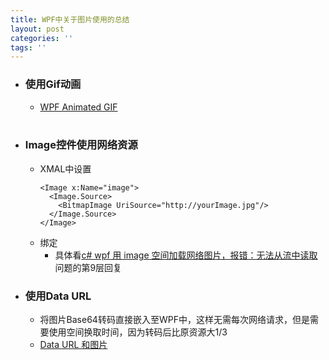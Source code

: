 ```yaml
---
title: WPF中关于图片使用的总结
layout: post
categories: ''
tags: ''
---
```

- ### 使用Gif动画
    - [WPF Animated GIF](https://github.com/XamlAnimatedGif/WpfAnimatedGif)
    <br/>
- ### Image控件使用网络资源
    - XMAL中设置
        ```
        <Image x:Name="image">
          <Image.Source>
            <BitmapImage UriSource="http://yourImage.jpg"/>
          </Image.Source>
        </Image>
        ```
    - 绑定
        - 具体看[c# wpf 用 image 空间加载网络图片，报错：无法从流中读取](http://bbs.csdn.net/topics/391007456) 问题的第9层回复
- ### 使用Data URL
    - 将图片Base64转码直接嵌入至WPF中，这样无需每次网络请求，但是需要使用空间换取时间，因为转码后比原资源大1/3
    - [Data URL 和图片](http://www.webhek.com/post/data-url.html)